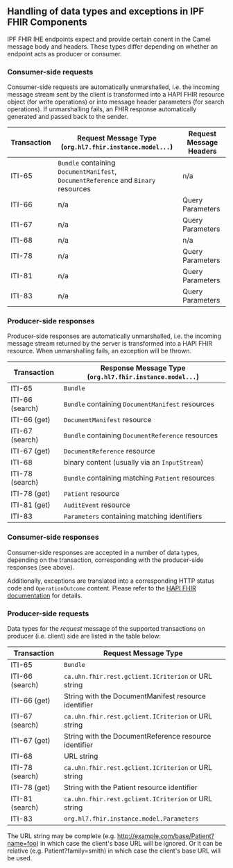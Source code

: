 ## Handling of data types and exceptions in IPF FHIR Components

IPF FHIR IHE endpoints expect and provide certain conent in the Camel message body and headers.
These types differ depending on whether an endpoint acts as producer or consumer.

### Consumer-side requests

Consumer-side requests are automatically unmarshalled, i.e. the incoming message stream sent by the client 
is transformed into a HAPI FHIR resource object (for write operations) or into message header parameters
 (for search operations).
If unmarshalling fails, an FHIR response automatically generated and passed back to the sender.

| Transaction      | Request Message Type (`org.hl7.fhir.instance.model...`) | Request Message Headers
|------------------|-------------------------------------------------------- | --------------------------
| ITI-65           | `Bundle` containing `DocumentManifest`, `DocumentReference` and `Binary` resources  | n/a
| ITI-66 	       | n/a                                                     | Query Parameters
| ITI-67           | n/a                                                     | Query Parameters
| ITI-68 	       | n/a                                                     | n/a
| ITI-78           | n/a                                                     | Query Parameters
| ITI-81 	       | n/a                                                     | Query Parameters
| ITI-83 	       | n/a                                                     | Query Parameters

### Producer-side responses

Producer-side responses are automatically unmarshalled, i.e. the incoming message stream returned by the server 
is transformed into a HAPI FHIR resource. When unmarshalling fails, an exception will be thrown.

| Transaction       | Response Message Type (`org.hl7.fhir.instance.model...`) 
|-------------------|---------------------------------------------------------
| ITI-65          | `Bundle` 
| ITI-66 (search) | `Bundle` containing `DocumentManifest` resources
| ITI-66 (get)    | `DocumentManifest` resource
| ITI-67 (search) | `Bundle` containing `DocumentReference` resources
| ITI-67 (get)    | `DocumentReference` resource
| ITI-68 	      | binary content (usually via an `InputStream`)
| ITI-78 (search) | `Bundle` containing matching `Patient` resources 
| ITI-78 (get)    | `Patient` resource
| ITI-81 (get)    | `AuditEvent` resource
| ITI-83          | `Parameters` containing matching identifiers


### Consumer-side responses

Consumer-side responses are accepted in a number of data types, depending on the transaction, corresponding with
the producer-side responses (see above).

Additionally, exceptions are translated into a corresponding HTTP status code and `OperationOutcome` content.
Please refer to the [HAPI FHIR documentation](http://hapifhir.io/doc_rest_server.html#ExceptionError_Handling)
for details.


### Producer-side requests

Data types for the *request* message of the supported transactions on producer (i.e. client) side are listed in the table below:

| Transaction       | Request Message Type  |
|-------------------|-------------------------------------------------------- | 
| ITI-65          | `Bundle` 
| ITI-66 (search) | `ca.uhn.fhir.rest.gclient.ICriterion` or URL string
| ITI-66 (get)    | String with the DocumentManifest resource identifier
| ITI-67 (search) | `ca.uhn.fhir.rest.gclient.ICriterion` or URL string
| ITI-67 (get)    | String with the DocumentReference resource identifier
| ITI-68 	      | URL string
| ITI-78 (search) | `ca.uhn.fhir.rest.gclient.ICriterion` or URL string 
| ITI-78 (get)    | String with the Patient resource identifier
| ITI-81 (search) | `ca.uhn.fhir.rest.gclient.ICriterion` or URL string
| ITI-83          | `org.hl7.fhir.instance.model.Parameters` 

The URL string may be complete (e.g. http://example.com/base/Patient?name=foo) in which case the client's base URL will be ignored. 
Or it can be relative (e.g. Patient?family=smith) in which case the client's base URL will be used.
